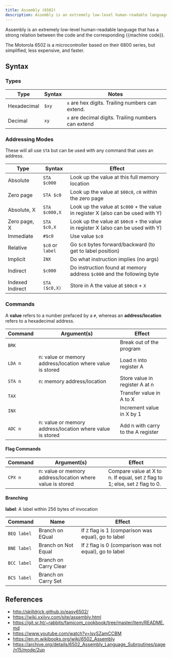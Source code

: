 ```yaml
---
title: Assembly (6502)
description: Assembly is an extremely low-level human-readable language that has a strong relation between the code and the corresponding machine code.
---
```


Assembly is an extremely low-level human-readable language that has a strong relation between the code and the corresponding {{machine code}}.

The Motorola 6502 is a microcontroller based on their 6800 series, but simplified, less expensive, and faster.

<!--

## Setup

Insert emulation/compilation instructions here

-->

## Syntax

### Types

| Type        | Syntax | Notes                                               |
| ----------- | ------ | --------------------------------------------------- |
| Hexadecimal | `$xy`  | `x` are hex digits. Trailing numbers can extend.    |
| Decimal     | `xy`   | `x` are decimal digits. Trailing numbers can extend |

### Addressing Modes

These will all use `STA` but can be used with any command that uses an address.

| Type         | Syntax      | Effect                                                       |
| ------------ | ----------- | ------------------------------------------------------------ |
| Absolute     | `STA $c000` | Look up the value at this full memory location               |
| Zero page    | `STA $c0`   | Look up the value at `$00c0`, `c0` within the zero page      |
| Absolute, X | `STA $c000,X` | Look up the value at `$c000` + the value in register X (also can be used with Y) |
| Zero page, X | `STA $c0,X` | Look up the value at `$00c0` + the value in register X (also can be used with Y) |
| Immediate | `#$c0` | Use value `$c0` |
| Relative | `$c0` or `label` | Go `$c0` bytes forward/backward (to get to label position) |
| Implicit | `INX` | Do what instruction implies (no args) |
| Indirect | `$c000` | Do instruction found at memory address `$c000` and the following byte |
| Indexed Indirect | `STA ($c0,X)` | Store in A the value at `$00c0` + `X` |

### Commands

A **value** refers to a number prefaced by a `#`, whereas an **address/location** refers to a hexadecimal address.

| Command | Argument(s)                                               | Effect                             |
| ------- | --------------------------------------------------------- | ---------------------------------- |
| `BRK`   |                                                           | Break out of the program           |
| `LDA n` | n: value or memory address/location where value is stored | Load n into register A             |
| `STA n` | n: memory address/location                                | Store value in register A at  n    |
| `TAX`   |                                                           | Transfer value in A to X           |
| `INX`   |                                                           | Increment value in X by 1          |
| `ADC n` | n: value or memory address/location where value is stored | Add n with carry to the A register |

#### Flag Commands

| Command | Argument(s)                                               | Effect                                                       |
| ------- | --------------------------------------------------------- | ------------------------------------------------------------ |
| `CPX n` | n: value or memory address/location where value is stored | Compare value at X to n. If equal, set `Z` flag to 1; else, set `Z` flag to 0. |

#### Branching

**label**: A label within 256 bytes of invocation

| Command     | Name                  | Effect                                                   |
| ----------- | --------------------- | -------------------------------------------------------- |
| `BEQ label` | Branch on EQual       | If `Z` flag is 1 (comparison was equal), go to label     |
| `BNE label` | Branch on Not Equal   | If `Z` flag is 0 (comparison was not equal), go to label |
| `BCC label` | Branch on Carry Clear |                                                          |
| `BCS label` | Branch on Carry Set   |                                                          |

## References

- http://skilldrick.github.io/easy6502/
- https://wiki.xxiivv.com/site/assembly.html
- https://git.sr.ht/~rabbits/famicom_cookbook/tree/master/item/README.md
- https://www.youtube.com/watch?v=lsvSZamCCBM
- https://en.m.wikibooks.org/wiki/6502_Assembly
- https://archive.org/details/6502_Assembly_Language_Subroutines/page/n15/mode/2up

